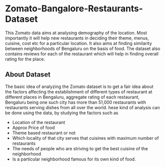# Zomato-Bangalore-Restaurants-Dataset

This Zomato data aims at analysing demography of the location. Most importantly it will help new restaurants in deciding their theme, menus, cuisine, cost etc for a particular location. It also aims at finding similarity between neighborhoods of Bengaluru on the basis of food. The dataset also contains reviews for each of the restaurant which will help in finding overall rating for the place. 

## About Dataset
The basic idea of analyzing the Zomato dataset is to get a fair idea about the factors affecting the establishment of different types of restaurant at different places in Bengaluru, aggregate rating of each restaurant, Bengaluru being one such city has more than 51,000 restaurants with restaurants serving dishes from all over the world.
hese kind of analysis can be done using the data, by studying the factors such as
* Location of the restaurant
* Approx Price of food
* Theme based restaurant or not
* Which locality of that city serves that cuisines with maximum number of restaurants
* The needs of people who are striving to get the best cuisine of the neighborhood
* Is a particular neighborhood famous for its own kind of food.


